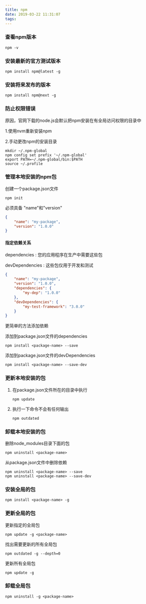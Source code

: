```yaml
---
title: npm
date: 2019-03-22 11:31:07
tags:
---
```


###  查看npm版本

```shell
npm -v
```

### 安装最新的官方测试版本

```shell
npm install npm@latest -g
```

### 安装将来发布的版本

```shell
npm install npm@next -g
```

### 防止权限错误

原因，官网下载的node.js会默认把npm安装在有全局访问权限的目录中

1.使用nvm重新安装npm

2.手动更改npm的安装目录

```shell
mkdir ~/.npm-global
npm config set prefix '~/.npm-global'
export PATH=~/.npm-global/bin:$PATH
source ~/.profile
```

### 管理本地安装的npm包

创建一个package.json文件

```shell
npm init
```



必须具备 "name"和"version"

```json
{
    "name": "my-package",
    "version": "1.0.0"
}
```

#### 指定依赖关系

dependencies : 您的应用程序在生产中需要这些包

devDependencies : 这些包仅用于开发和测试

```json
{
    "name": "my-package",
    "version": "1.0.0",
    "dependencies": {
        "my-dep": "1.0.0"
    },
    "devDependencies": {
        "my-test-framework": "3.0.0"
    }
}
```

更简单的方法添加依赖

添加到package.json文件的dependencies

```shell
npm install <package-name> --save
```

添加到package.json文件的devDependencies

```shell
npm install <package-name> --save-dev
```

### 更新本地安装的包

1. 在package.json文件所在的目录中执行

   ```shell
   npm update
   ```

   

2. 执行一下命令不会有任何输出

   ```shell
   npm outdated
   ```

### 卸载本地安装的包

删除node_modules目录下面的包

```shell
npm uninstall <package-name>
```

从package.json文件中删除依赖

```shell
npm uninstall <package-name> --save
npm uninstall <package-name> --save-dev
```

### 安装全局的包

```shell
npm install <package-name> -g
```

### 更新全局的包

更新指定的全局包

```shell
npm update -g <package-name>
```

找出需要更新的所有全局包

```shell
npm outdated -g --depth=0
```

更新所有全局包

```shell
npm update -g
```

### 卸载全局包

```shell
npm uninstall -g <package-name>
```



